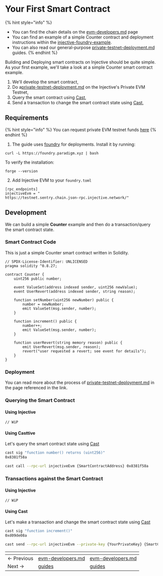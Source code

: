 # Your First Smart Contract

{% hint style="info" %}
* You can find the chain details on the [evm-developers.md](../evm-developers.md "mention") page
* You can find an example of a simple Counter contract and deployment instructions within the [injective-foundry-example](https://github.com/InjectiveLabs/injective-foundry-example).&#x20;
* You can also read our general-purpose [private-testnet-deployment.md](guides/private-testnet-deployment.md "mention") guides.
{% endhint %}

Building and Deploying smart contracts on Injective should be quite simple. As your first example, we'll take a look at a simple Counter smart contract example.&#x20;

1. We'll develop the smart contract,&#x20;
2. Do a[private-testnet-deployment.md](guides/private-testnet-deployment.md "mention") on the Injective's Private EVM Testnet,
3. Query the smart contract using [Cast](https://book.getfoundry.sh/reference/cast/),
4. Send a transaction to change the smart contract state using [Cast](https://book.getfoundry.sh/reference/cast/),

## Requirements

{% hint style="info" %}
You can request private EVM testnet funds [here](https://k8s.testnet.evmix.faucet.injective.network/)
{% endhint %}

1. The guide uses [foundry](https://book.getfoundry.sh/) for deployments. Install it by running:

```
curl -L https://foundry.paradigm.xyz | bash
```

To verify the installation:

```
forge --version
```

2. Add Injective EVM to your `foundry.toml`

```
[rpc_endpoints]
injectiveEvm = " 
https://testnet.sentry.chain.json-rpc.injective.network/"
```

## Development

We can build a simple **Counter** example and then do a transaction/query the smart contract state.&#x20;

### Smart Contract Code

This is just a simple Counter smart contract written in Solidity.&#x20;

```solidity
// SPDX-License-Identifier: UNLICENSED
pragma solidity ^0.8.27;

contract Counter {
    uint256 public number;

    event ValueSet(address indexed sender, uint256 newValue);
    event UserRevert(address indexed sender, string reason);

    function setNumber(uint256 newNumber) public {
        number = newNumber;
        emit ValueSet(msg.sender, number);
    }

    function increment() public {
        number++;
        emit ValueSet(msg.sender, number);
    }

    function userRevert(string memory reason) public {
        emit UserRevert(msg.sender, reason);
        revert("user requested a revert; see event for details");
    }
}
```

### Deployment

You can read more about the process of [private-testnet-deployment.md](guides/private-testnet-deployment.md "mention") in the page referenced in the link.&#x20;

### Querying the Smart Contract

#### Using Injective

```
// WiP
```

#### Using Casttive

Let's query the smart contract state using [Cast](https://book.getfoundry.sh/reference/cast/)

```bash
cast sig "function number() returns (uint256)"
0x8381f58a

cast call --rpc-url injectiveEvm {SmartContractAddress} 0x8381f58a
```

### Transactions against the Smart Contract

#### Using Injective

```
// WiP
```

#### Using Cast

Let's make a transaction and change the smart contract state using [Cast](https://book.getfoundry.sh/reference/cast/)

```bash
cast sig "function increment()"
0xd09de08a

cast send --rpc-url injectiveEvm --private-key {YourPrivateKey} {SmartContractAddress} 0xd09de08a
```



<table data-card-size="large" data-view="cards" data-full-width="false"><thead><tr><th></th><th data-type="content-ref"></th><th data-hidden data-card-target data-type="content-ref"></th></tr></thead><tbody><tr><td>← Previous</td><td><a href="../evm-developers.md">evm-developers.md</a></td><td><a href="../evm-developers.md">evm-developers.md</a></td></tr><tr><td>Next → </td><td><a href="guides/">guides</a></td><td><a href="guides/">guides</a></td></tr></tbody></table>
